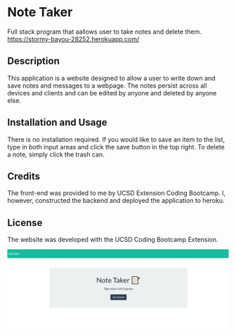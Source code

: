 # Note Taker
Full stack program that aallows user to take notes and delete them.
https://stormy-bayou-28252.herokuapp.com/

## Description

This application is a website designed to allow a user to write down and save notes and messages to a webpage. The notes persist across all devices and clients and can be edited by anyone and deleted by anyone else.

## Installation and Usage

There is no installation required. If you would like to save an item to the list, type in both input areas and click the save button in the top right. To delete a note, simply click the trash can.

## Credits

The front-end was provided to me by UCSD Extension Coding Bootcamp. I, however, constructed the backend and deployed the application to heroku.

## License

The website was developed with the UCSD Coding Bootcamp Extension.

![screenshot of my portfolio webpage](./public/assets/images/screenshot.png)